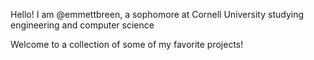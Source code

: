 Hello! I am @emmettbreen, a sophomore at Cornell University studying engineering and computer science

Welcome to a collection of some of my favorite projects!
